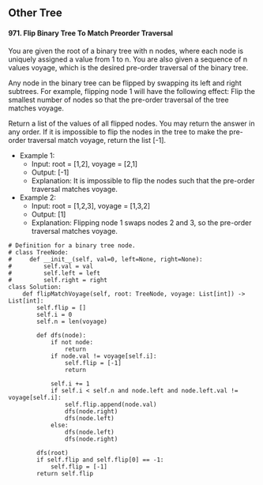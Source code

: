 ## Other Tree

#### 971. Flip Binary Tree To Match Preorder Traversal 
You are given the root of a binary tree with n nodes, where each node is uniquely assigned a value from 1 to n. You are also given a sequence of n values voyage, which is the desired pre-order traversal of the binary tree.    

Any node in the binary tree can be flipped by swapping its left and right subtrees. For example, flipping node 1 will have the following effect: Flip the smallest number of nodes so that the pre-order traversal of the tree matches voyage.    

Return a list of the values of all flipped nodes. You may return the answer in any order. If it is impossible to flip the nodes in the tree to make the pre-order traversal match voyage, return the list [-1].    
- Example 1:
  - Input: root = [1,2], voyage = [2,1]
  - Output: [-1]
  - Explanation: It is impossible to flip the nodes such that the pre-order traversal matches voyage.
- Example 2:
  - Input: root = [1,2,3], voyage = [1,3,2]
  - Output: [1]
  - Explanation: Flipping node 1 swaps nodes 2 and 3, so the pre-order traversal matches voyage. 
```
# Definition for a binary tree node.
# class TreeNode:
#     def __init__(self, val=0, left=None, right=None):
#         self.val = val
#         self.left = left
#         self.right = right
class Solution:
    def flipMatchVoyage(self, root: TreeNode, voyage: List[int]) -> List[int]:
        self.flip = []
        self.i = 0
        self.n = len(voyage)
        
        def dfs(node):
            if not node:
                return 
            if node.val != voyage[self.i]:
                self.flip = [-1]
                return
            
            self.i += 1
            if self.i < self.n and node.left and node.left.val != voyage[self.i]:
                self.flip.append(node.val)
                dfs(node.right)
                dfs(node.left)
            else:
                dfs(node.left)
                dfs(node.right)
        
        dfs(root)
        if self.flip and self.flip[0] == -1:
            self.flip = [-1]
        return self.flip
```
